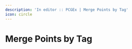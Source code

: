 ```yaml
---
description: 'In editor :: PCGEx | Merge Points by Tag'
icon: circle
---
```


# Merge Points by Tag

